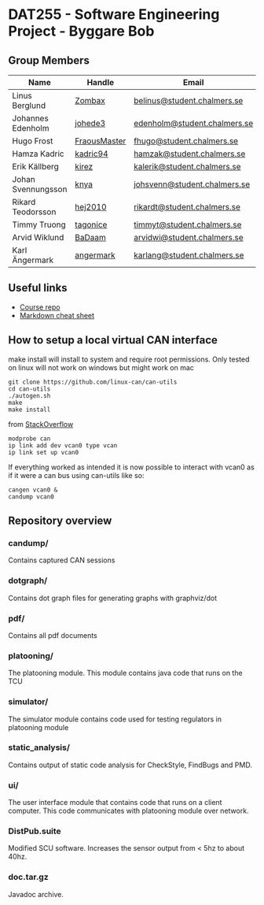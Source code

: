 ﻿# DAT255 - Software Engineering Project - Byggare Bob

## Group Members

| Name | Handle | Email |
| ---- | ------ | ----- |
| Linus Berglund | [Zombax](https://github.com/zombax) | [belinus@student.chalmers.se](mailto:belinus@student.chalmers.se) |
| Johannes Edenholm | [johede3](https://github.com/johede3) | [edenholm@student.chalmers.se](mailto:edenholm@student.chalmers.se) |
| Hugo Frost | [FraousMaster](https://github.com/FraousMaster) | [fhugo@student.chalmers.se](mailto:fhugo@student.chalmers.se) |
| Hamza Kadric | [kadric94](https://github.com/kadric94) | [hamzak@student.chalmers.se](mailto:hamzak@student.chalmers.se) |
| Erik Källberg | [kirez](https://github.com/kirez) | [kalerik@student.chalmers.se](mailto:kalerik@student.chalmers.se) |
| Johan Svennungsson | [knya](https://github.com/knya) | [johsvenn@student.chalmers.se](mailto:johsvenn@student.chalmers.se) |
| Rikard Teodorsson | [hej2010](https://github.com/hej2010) | [rikardt@student.chalmers.se](mailto:rikardt@student.chalmers.se) |
| Timmy Truong | [tagonice](https://github.com/tagonice) | [timmyt@student.chalmers.se](mailto:timmyt@student.chalmers.se) |
| Arvid Wiklund | [BaDaam](https://github.com/BaDaam) | [arvidwi@student.chalmers.se](mailto:arvidwi@student.chalmers.se) |
| Karl Ängermark | [angermark](https://github.com/angermark) | [karlang@student.chalmers.se](mailto:karlang@student.chalmers.se) |

## Useful links

* [Course repo](https://github.com/hburden/DAT255/)
* [Markdown cheat sheet](https://github.com/adam-p/markdown-here/wiki/Markdown-Cheatsheet)

## How to setup a local virtual CAN interface

make install will install to system and require root permissions.
Only tested on linux will not work on windows but might work on mac


```shell
git clone https://github.com/linux-can/can-utils
cd can-utils
./autogen.sh
make
make install
```

from [StackOverflow](https://stackoverflow.com/questions/21022749/how-to-create-virtual-can-port-on-linux-c)

```shell
modprobe can
ip link add dev vcan0 type vcan
ip link set up vcan0
```

If everything worked as intended it is now possible to interact with vcan0 as if it were a can bus using can-utils
like so:

```shell
cangen vcan0 &
candump vcan0
```

## Repository overview
### candump/
Contains captured CAN sessions
### dotgraph/
Contains dot graph files for generating graphs with graphviz/dot
### pdf/
Contains all pdf documents
### platooning/
The platooning module. This module contains java code that runs on the TCU
### simulator/
The simulator module contains code used for testing regulators in platooning module
### static_analysis/
Contains output of static code analysis for CheckStyle, FindBugs and PMD.
### ui/
The user interface module that contains code that runs on a client computer. 
This code communicates with platooning module over network.
### DistPub.suite
Modified SCU software. Increases the sensor output from < 5hz to about 40hz.
### doc.tar.gz
Javadoc archive.
